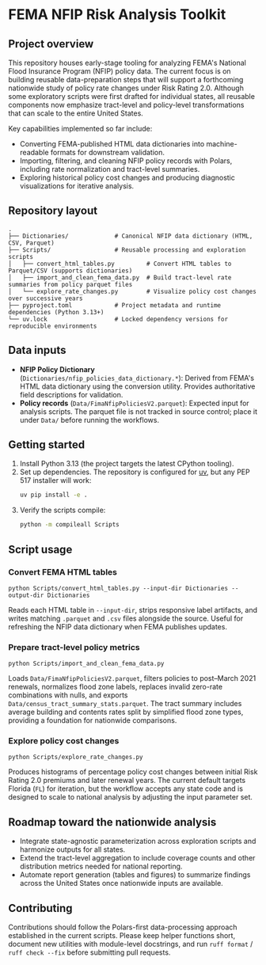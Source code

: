 # FEMA NFIP Risk Analysis Toolkit

## Project overview
This repository houses early-stage tooling for analyzing FEMA's National Flood Insurance Program (NFIP) policy data. The current focus is on building reusable data-preparation steps that will support a forthcoming nationwide study of policy rate changes under Risk Rating 2.0. Although some exploratory scripts were first drafted for individual states, all reusable components now emphasize tract-level and policy-level transformations that can scale to the entire United States.

Key capabilities implemented so far include:

- Converting FEMA-published HTML data dictionaries into machine-readable formats for downstream validation.
- Importing, filtering, and cleaning NFIP policy records with Polars, including rate normalization and tract-level summaries.
- Exploring historical policy cost changes and producing diagnostic visualizations for iterative analysis.

## Repository layout

```
.
├── Dictionaries/             # Canonical NFIP data dictionary (HTML, CSV, Parquet)
├── Scripts/                  # Reusable processing and exploration scripts
│   ├── convert_html_tables.py         # Convert HTML tables to Parquet/CSV (supports dictionaries)
│   ├── import_and_clean_fema_data.py  # Build tract-level rate summaries from policy parquet files
│   └── explore_rate_changes.py        # Visualize policy cost changes over successive years
├── pyproject.toml            # Project metadata and runtime dependencies (Python 3.13+)
└── uv.lock                   # Locked dependency versions for reproducible environments
```

## Data inputs
- **NFIP Policy Dictionary** (`Dictionaries/nfip_policies_data_dictionary.*`): Derived from FEMA's HTML data dictionary using the conversion utility. Provides authoritative field descriptions for validation.
- **Policy records** (`Data/FimaNfipPoliciesV2.parquet`): Expected input for analysis scripts. The parquet file is not tracked in source control; place it under `Data/` before running the workflows.

## Getting started
1. Install Python 3.13 (the project targets the latest CPython tooling).
2. Set up dependencies. The repository is configured for [uv](https://github.com/astral-sh/uv), but any PEP 517 installer will work:
   ```bash
   uv pip install -e .
   ```
3. Verify the scripts compile:
   ```bash
   python -m compileall Scripts
   ```

## Script usage

### Convert FEMA HTML tables
```
python Scripts/convert_html_tables.py --input-dir Dictionaries --output-dir Dictionaries
```
Reads each HTML table in `--input-dir`, strips responsive label artifacts, and writes matching `.parquet` and `.csv` files alongside the source. Useful for refreshing the NFIP data dictionary when FEMA publishes updates.

### Prepare tract-level policy metrics
```
python Scripts/import_and_clean_fema_data.py
```
Loads `Data/FimaNfipPoliciesV2.parquet`, filters policies to post–March 2021 renewals, normalizes flood zone labels, replaces invalid zero-rate combinations with nulls, and exports `Data/census_tract_summary_stats.parquet`. The tract summary includes average building and contents rates split by simplified flood zone types, providing a foundation for nationwide comparisons.

### Explore policy cost changes
```
python Scripts/explore_rate_changes.py
```
Produces histograms of percentage policy cost changes between initial Risk Rating 2.0 premiums and later renewal years. The current default targets Florida (`FL`) for iteration, but the workflow accepts any state code and is designed to scale to national analysis by adjusting the input parameter set.

## Roadmap toward the nationwide analysis
- Integrate state-agnostic parameterization across exploration scripts and harmonize outputs for all states.
- Extend the tract-level aggregation to include coverage counts and other distribution metrics needed for national reporting.
- Automate report generation (tables and figures) to summarize findings across the United States once nationwide inputs are available.

## Contributing
Contributions should follow the Polars-first data-processing approach established in the current scripts. Please keep helper functions short, document new utilities with module-level docstrings, and run `ruff format` / `ruff check --fix` before submitting pull requests.
